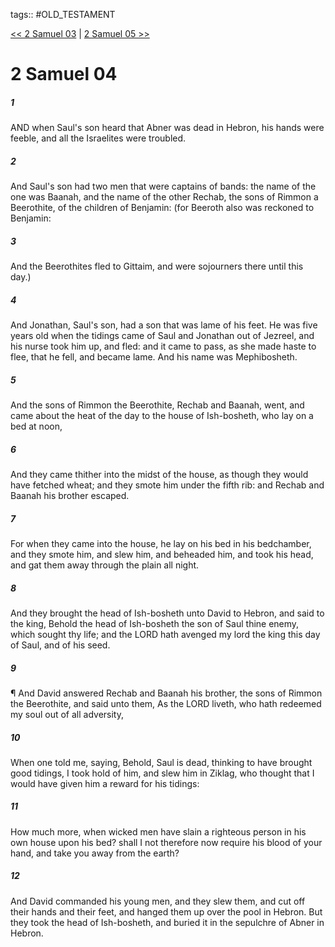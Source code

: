 tags:: #OLD_TESTAMENT

[<< 2 Samuel 03](OLD_TESTAMENT/10_2_Samuel/2_Samuel_03.md) | [2 Samuel 05 >>](OLD_TESTAMENT/10_2_Samuel/2_Samuel_05.md)

# 2 Samuel 04

##### 1

AND when Saul's son heard that Abner was dead in Hebron, his hands were feeble, and all the Israelites were troubled.

##### 2

And Saul's son had two men that were captains of bands: the name of the one was Baanah, and the name of the other Rechab, the sons of Rimmon a Beerothite, of the children of Benjamin: (for Beeroth also was reckoned to Benjamin:

##### 3

And the Beerothites fled to Gittaim, and were sojourners there until this day.)

##### 4

And Jonathan, Saul's son, had a son that was lame of his feet. He was five years old when the tidings came of Saul and Jonathan out of Jezreel, and his nurse took him up, and fled: and it came to pass, as she made haste to flee, that he fell, and became lame. And his name was Mephibosheth.

##### 5

And the sons of Rimmon the Beerothite, Rechab and Baanah, went, and came about the heat of the day to the house of Ish-bosheth, who lay on a bed at noon,

##### 6

And they came thither into the midst of the house, as though they would have fetched wheat; and they smote him under the fifth rib: and Rechab and Baanah his brother escaped.

##### 7

For when they came into the house, he lay on his bed in his bedchamber, and they smote him, and slew him, and beheaded him, and took his head, and gat them away through the plain all night.

##### 8

And they brought the head of Ish-bosheth unto David to Hebron, and said to the king, Behold the head of Ish-bosheth the son of Saul thine enemy, which sought thy life; and the LORD hath avenged my lord the king this day of Saul, and of his seed.

##### 9

¶ And David answered Rechab and Baanah his brother, the sons of Rimmon the Beerothite, and said unto them, As the LORD liveth, who hath redeemed my soul out of all adversity,

##### 10

When one told me, saying, Behold, Saul is dead, thinking to have brought good tidings, I took hold of him, and slew him in Ziklag, who thought that I would have given him a reward for his tidings:

##### 11

How much more, when wicked men have slain a righteous person in his own house upon his bed? shall I not therefore now require his blood of your hand, and take you away from the earth?

##### 12

And David commanded his young men, and they slew them, and cut off their hands and their feet, and hanged them up over the pool in Hebron. But they took the head of Ish-bosheth, and buried it in the sepulchre of Abner in Hebron.
